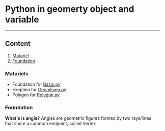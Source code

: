 # Python in geomerty object and variable
-----------
## Content
1. [Matariel](#matariel)
2. [Foundation](#foundation)


### Matariels
*  Foundation for [Basic.py]()
*  Exeption for [GeomExep.py]()
*  Polygon for [Polygon.py]()

### Foundation
**What's is angle?**
Angles are geometric figures formed by two rays/lines that share a common endpoint, called Vertex
